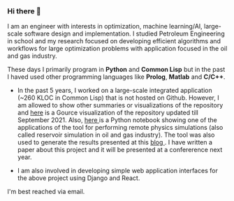 ### Hi there 👋

I am an engineer with interests in optimization, machine learning/AI, large-scale software design and implementation. I studied Petroleum Engineering in school and my research focused on developing efficient algorithms and workflows for large optimization problems with application focused in the oil and gas industry. 

These days I primarily program in **Python** and **Common Lisp** but in the past I haved used other programming languages like **Prolog**, **Matlab** and **C/C++**.

- In the past 5 years, I worked on a large-scale integrated application (~260 KLOC in Common Lisp) that is not hosted on Github. However, I am allowed to show other summaries or visualizations of the repository and <a href="https://youtu.be/9MBzpy3MYfs">here</a> is a Gource visualization of the repository updated till September 2021. Also, <a href="https://github.com/jeosol/aiml/blob/main/remote_simulation_analysis.ipynb"> here </a> is a Python notebook showing one of the applications of the tool for performing remote physics simulations (also called reservoir simulation in oil and gas industry). The tool was also used to generate the results presented at this <a href="http://onwunalu.com/petroleum/"> blog </a>. I have written a paper about this project and it will be presented  at a confererence next year.

- I am also involved in developing simple web application interfaces for the above project using Django and React. 

I'm best reached via email. 

<!--
**jeosol/jeosol** is a ✨ _special_ ✨ repository because its `README.md` (this file) appears on your GitHub profile.

Here are some ideas to get you started:

- 🔭 I’m currently working on ...
- 🌱 I’m currently learning ...
- 👯 I’m looking to collaborate on ...
- 🤔 I’m looking for help with ...
- 💬 Ask me about ...
- 📫 How to reach me: ...
- 😄 Pronouns: ...
- ⚡ Fun fact: ...
-->
